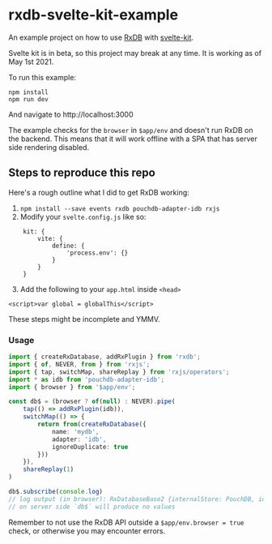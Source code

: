 # rxdb-svelte-kit-example

An example project on how to use [RxDB](https://rxdb.info/) with [svelte-kit](https://kit.svelte.dev/).

Svelte kit is in beta, so this project may break at any time. It is working as of May 1st 2021.

To run this example:

    npm install
    npm run dev

And navigate to http://localhost:3000

The example checks for the `browser` in `$app/env` and doesn't run RxDB on the backend. This means that it will work offline with a SPA that has server side rendering disabled.

## Steps to reproduce this repo

Here's a rough outline what I did to get RxDB working:

1. `npm install --save events rxdb pouchdb-adapter-idb rxjs`
2. Modify your `svelte.config.js` like so:

```
    kit: {
        vite: {
            define: {
                'process.env': {}
            }
        }
    }
```
3. Add the following to your `app.html` inside `<head>`

```
<script>var global = globalThis</script>
```

These steps might be incomplete and YMMV.

### Usage

```ts
import { createRxDatabase, addRxPlugin } from 'rxdb';
import { of, NEVER, from } from 'rxjs';
import { tap, switchMap, shareReplay } from 'rxjs/operators';
import * as idb from 'pouchdb-adapter-idb';
import { browser } from '$app/env';

const db$ = (browser ? of(null) : NEVER).pipe(
    tap(() => addRxPlugin(idb)),
    switchMap(() => {
        return from(createRxDatabase({
            name: 'mydb',
            adapter: 'idb',
            ignoreDuplicate: true
        }))
    }),
    shareReplay(1)
)

db$.subscribe(console.log)
// log output (in browser): RxDatabaseBase2 {internalStore: PouchDB, idleQueue: IdleQueue2, token: "ie2lkbhj48", _subs: Array(1), destroyed: false, …}
// on server side `db$` will produce no values
```

Remember to not use the RxDB API outside a `$app/env.browser = true` check, or otherwise you may encounter errors.